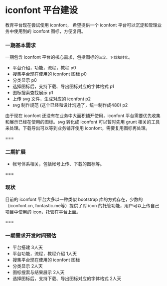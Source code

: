 # iconfont 平台建设
教育平台现在尝试使用 iconfont， 希望提供一个 iconfont 平台可以沉淀和管理业务中使用到的 iconfont 图标，方便复用。

### 一期基本需求
一期包含 iconfont 平台的核心需求，包括图标的`沉淀、下载和转化`。

+ 平台介绍，功能，流程，教程 p0
+ 搜集平台现在使用的 iconfont 图标  p0
+ 分类显示  p0
+ 选择图标后，支持下载、导出图标对应的字体格式  p1
+ 图标搜索查找展示 p1
+ 上传 svg 文件，生成对应的 iconfont p2
+ svg 制作规范 (这个已经和设计沟通了，统一制作成480) p2

由于现在 iconfont 还没有在业务中大面积铺开使用，iconfont 平台需要优先收集和展示已经在使用的图标。svg 转化成 iconfont 可以暂时先用 grunt 相关的工具来处理。下载导出可以等到业务铺开使用 iconfont，需要复用图标再处理。

=== 
### 二期扩展
+ 帐号体系相关，包括帐号上传、下载的图标等。

===
### 现状
目前的 iconfont 平台大多以一种类似 bootstrap 库的方式存在，少数的（iconfont.cn, fontastic.me等）提供了对 icon 的托管功能，用户可以上传自己项目中使用的 icon，托管在平台上面。

===
### 一期需求开发时间预估
+ 平台搭建 3人天
+ 平台功能，流程，教程介绍 1人天
+ 搜集平台现在使用的 iconfont 图标
+ 分类显示 2人天
+ 图标搜索与结果展示 2人天
+ 选择图标后，支持下载、导出图标对应的字体格式 2人天
